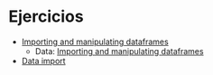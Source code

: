 # Ejercicios

- [Importing and manipulating dataframes](https://alexd106.github.io/intro2R/exercise_3_solution.html)
  - Data: [Importing and manipulating dataframes](https://alexd106.github.io/intro2R/data/all_data.zip)
- [Data import](https://jrnold.github.io/r4ds-exercise-solutions/data-import.html)
